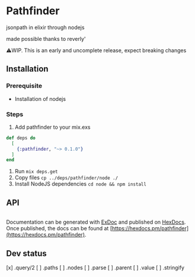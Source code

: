 # Pathfinder

jsonpath in elixir through nodejs

made possible thanks to reverly'

⚠️WIP. This is an early and uncomplete release, expect breaking changes

## Installation

### Prerequisite
- Installation of nodejs

### Steps
1. Add pathfinder to your mix.exs
```elixir
def deps do
  [
    {:pathfinder, "~> 0.1.0"}
  ]
end
```
1. Run `mix deps.get`
1. Copy files
`cp ../deps/pathfinder/node ./`
1. Install NodeJS dependencies
`cd node && npm install`

## API

```

```
Documentation can be generated with [ExDoc](https://github.com/elixir-lang/ex_doc)
and published on [HexDocs](https://hexdocs.pm). Once published, the docs can
be found at [https://hexdocs.pm/pathfinder](https://hexdocs.pm/pathfinder).

## Dev status

[x] .query/2
[ ] .paths
[ ] .nodes
[ ] .parse
[ ] .parent
[ ] .value
[ ] .stringify


